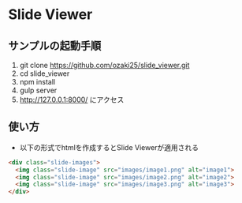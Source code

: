 # Slide Viewer

## サンプルの起動手順

1. git clone https://github.com/ozaki25/slide_viewer.git
1. cd slide_viewer
1. npm install
1. gulp server
1. http://127.0.0.1:8000/ にアクセス

## 使い方

* 以下の形式でhtmlを作成するとSlide Viewerが適用される

````html
<div class="slide-images">
  <img class="slide-image" src="images/image1.png" alt="image1">
  <img class="slide-image" src="images/image2.png" alt="image2">
  <img class="slide-image" src="images/image3.png" alt="image3">
</div>
````
